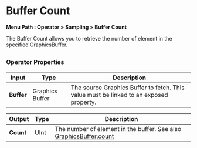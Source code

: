 # Buffer Count

**Menu Path : Operator > Sampling > Buffer Count**

The Buffer Count allows you to retrieve the number of element in the specified GraphicsBuffer.

##

### Operator Properties

| **Input**  | **Type**        | **Description**                                              |
| ---------- | --------------- | ------------------------------------------------------------ |
| **Buffer** | Graphics Buffer | The source Graphics Buffer to fetch. This value must be linked to an exposed property. |


| **Output** | **Type** | **Description**                                              |
| ---------- | -------- | ------------------------------------------------------------ |
| **Count**  | UInt     | The number of element in the buffer. See also [GraphicsBuffer.count](https://docs.unity3d.com/ScriptReference/GraphicsBuffer-count.html) |
